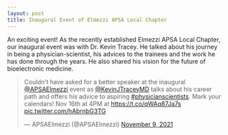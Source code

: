 ```yaml
---
layout: post
title: Inaugural Event of Elmezzi APSA Local Chapter
---
```


An exciting event! As the recently established Elmezzi APSA Local Chapter, our inaugural event was with Dr. Kevin Tracey. He talked about his journey in being a physician-scientist, his advices to the trainees and the work he has done through the years. He also shared his vision for the future of bioelectronic medicine.

<blockquote class="twitter-tweet"><p lang="en" dir="ltr">Couldn&#39;t have asked for a better speaker at the inaugural <a href="https://twitter.com/APSAElmezzi?ref_src=twsrc%5Etfw">@APSAElmezzi</a> event as <a href="https://twitter.com/KevinJTraceyMD?ref_src=twsrc%5Etfw">@KevinJTraceyMD</a> talks about his career path and offers his advice to aspiring <a href="https://twitter.com/hashtag/physicianscientists?src=hash&amp;ref_src=twsrc%5Etfw">#physicianscientists</a>. Mark your calendars! Nov 16th at 4PM at <a href="https://t.co/qWAq87Ja7s">https://t.co/qWAq87Ja7s</a> <a href="https://t.co/hAbrnbG3TG">pic.twitter.com/hAbrnbG3TG</a></p>&mdash; APSAElmezzi (@APSAElmezzi) <a href="https://twitter.com/APSAElmezzi/status/1458111977155448838?ref_src=twsrc%5Etfw">November 9, 2021</a></blockquote> <script async src="https://platform.twitter.com/widgets.js" charset="utf-8"></script> 